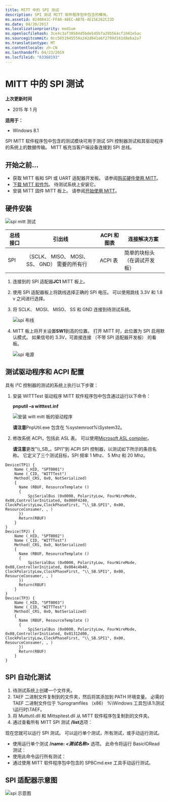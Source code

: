 ```yaml
---
title: MITT 中的 SPI 测试
description: SPI 测试 MITT 软件程序包中包含的模块。
ms.assetid: 8240841C-FFA0-48EC-AB7E-4E15E262C23D
ms.date: 04/20/2017
ms.localizationpriority: medium
ms.openlocfilehash: 3ce4c3af38584d5bde545b7a295564cf1041e5ac
ms.sourcegitcommit: 0cc5051945559a242d941a6f2799d161d8eba2a7
ms.translationtype: MT
ms.contentlocale: zh-CN
ms.lasthandoff: 04/23/2019
ms.locfileid: "63368193"
---
```

# <a name="spi-tests-in-mitt"></a>MITT 中的 SPI 测试


**上次更新时间**

-   2015 年 1 月

**适用于：**

-   Windows 8.1

SPI MITT 软件程序包中包含的测试模块可用于测试 SPI 控制器测试和其驱动程序的系统上的数据传输。 MITT 板充当客户端设备连接到 SPI 总线。

## <a name="before-you-begin"></a>开始之前...


-   获取 MITT 板和 SPI 或 UART 适配器开发板。 请参阅[购买硬件使用 MITT](https://msdn.microsoft.com/library/windows/hardware/dn919811)。
-   [下载 MITT 软件包](https://msdn.microsoft.com/library/windows/hardware/dn919810)。 待测试系统上安装它。
-   安装 MITT 固件 MITT 板上。 请参阅[开始使用 MITT](https://msdn.microsoft.com/library/windows/hardware/dn919779)。

## <a name="hardware-setup"></a>硬件安装


![spi mitt 测试](images/spi.jpg)

| 总线接口 | 引出线                                      | ACPI 和图表 | 连接解决方案                  |
|---------------|----------------------------------------------|---------------------|--------------------------------------|
| SPI           | （SCLK、 MISO、 MOSI、 SS、 GND） 需要的所有行 | ACPI 表          | 简单的块标头 （在调试开发板） |



1.  连接到的 SPI 适配器**JC1** MITT 板上。
2.  使用 SPI 适配器板上将跳线选择正确的 SPI 电压。 可以使用跳线 3.3V 和 1.8 v 之间进行选择。
3.  将 SCLK、 MOSI、 MISO、 SS 和 GND 连接到待测试系统。

    ![spi 布线](images/spiwiring.png)

4.  MITT 板上将开关设置**SW1**到高的位置。 打开 MITT 时，此位置为 SPI 启用默认模式。 如果信号的 3.3V，可直接连接 （不带 SPI 适配器开发板） 的看板。

    ![spi 电源](images/spi-power.png)

## <a name="test-driver-and-acpi-configuration"></a>测试驱动程序和 ACPI 配置


具有 I²C 控制器的测试的系统上执行以下步骤：

1.  安装 WITTTest 驱动程序 MITT 软件程序包中包含通过运行以下命令：

    **pnputil –a witttest.inf**

    ![安装 witt mitt 板的驱动程序](images/mitt-install-witt.png)

    **请注意**PnpUtil.exe 包含在 %systemroot%\\System32。



2.  修改系统 ACPI，包括此 ASL 表。 可以使用[Microsoft ASL compiler](https://msdn.microsoft.com/library/windows/hardware/dn551195)。

    **请注意**更改"\\\\\_SB\_。SPI1"到 ACPI SPI 控制器，以测试如下所示的条目名称。 它定义了三个测试目标，SPI 频率 1 Mhz、 5 Mhz 和 20 Mhz。




``` syntax
Device(TP1) {
    Name (_HID, "SPT0001") 
    Name (_CID, "WITTTest") 
    Method(_CRS, 0x0, NotSerialized)
    {
      Name (RBUF, ResourceTemplate ()
      {
          SpiSerialBus (0x0000, PolarityLow, FourWireMode, 0x08,ControllerInitiated, 0x000F4240, ClockPolarityLow,ClockPhaseFirst, "\\_SB.SPI1", 0x00, ResourceConsumer, , )
      })
      Return(RBUF)
    }
}
Device(TP2) {
    Name (_HID, "SPT0002") 
    Name (_CID, "WITTTest") 
    Method(_CRS, 0x0, NotSerialized)
    {
      Name (RBUF, ResourceTemplate ()
      {
          SpiSerialBus (0x0000, PolarityLow, FourWireMode, 0x08,ControllerInitiated, 0x004c4b40, ClockPolarityLow,ClockPhaseFirst, "\\_SB.SPI1", 0x00, ResourceConsumer, , )
      })
      Return(RBUF)
    }
}
Device(TP3) {
    Name (_HID, "SPT0003") 
    Name (_CID, "WITTTest") 
    Method(_CRS, 0x0, NotSerialized)
    {
      Name (RBUF, ResourceTemplate ()
      {
          SpiSerialBus (0x0000, PolarityLow, FourWireMode, 0x08,ControllerInitiated, 0x01312d00, ClockPolarityLow,ClockPhaseFirst, "\\_SB.SPI1", 0x00, ResourceConsumer, , )
      })
      Return(RBUF)
    }
}

```


## <a name="spi-automation-tests"></a>SPI 自动化测试


1.  待测试系统上创建一个文件夹。
2.  TAEF 二进制文件复制到的文件夹，然后将其添加到 PATH 环境变量。 必需的 TAEF 二进制文件位于 %programfiles （x86） %\\Windows 工具包\\8.1\\测试\\运行时\\TAEF。
3.  将 Muttutil.dll 和 Mittspitest.dll 从 MITT 软件程序包复制到的文件夹。
4.  通过查看所有 MITT SPI 测试 **/list**选项：

现在您就可以运行 SPI 测试。 可以运行单个测试，所有测试，或手动运行测试。

- 使用运行单个测试 **/name: *&lt;测试名称&gt;*** 选项。 此命令将运行 BasicIORead 测试：
- 使用此命令运行所有测试：
- 通过使用 MITT 软件程序包中包含的 SPBCmd.exe 工具手动运行测试。

## <a name="spi-adapter-schematic"></a>SPI 适配器示意图


![spi 示意图](images/spi-schematic.png)








